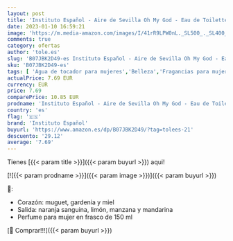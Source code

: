 ```yaml
---
layout: post
title: 'Instituto Español - Aire de Sevilla Oh My God - Eau de Toilette para Mujer - 150 ML'
date: 2023-01-10 16:59:21
image: 'https://m.media-amazon.com/images/I/41rR9LPW0nL._SL500_._SL400_.jpg'
comments: true
category: ofertas
author: 'tole.es'
slug: 'B07JBK2D49-es Instituto Español - Aire de Sevilla Oh My God - Eau de...'
sku: 'B07JBK2D49-es'
tags: [ 'Agua de tocador para mujeres','Belleza','Fragancias para mujeres','Perfumes y fragancias','de','eau','instituto español','toilette','🇪🇸', ]
actualPrice: 7.69 EUR
currency: EUR
price: 7.69
comparePrice: 10.85 EUR
prodname: 'Instituto Español - Aire de Sevilla Oh My God - Eau de Toilette para Mujer - 150 ML'
country: 'es'
flag: '🇪🇸'
brand: 'Instituto Español'
buyurl: 'https://www.amazon.es/dp/B07JBK2D49/?tag=tolees-21'
descuento: '29.12'
average: '7.69'
---
```


Tienes [{{< param title >}}]({{< param buyurl >}}) aqui!

[![{{< param prodname >}}]({{< param image >}})]({{< param buyurl >}})

🔎:

- Corazón: muguet, gardenia y miel
- Salida: naranja sanguina, limón, manzana y mandarina
- Perfume para mujer en frasco de 150 ml

[🛒 Comprar!!!]({{< param buyurl >}})

